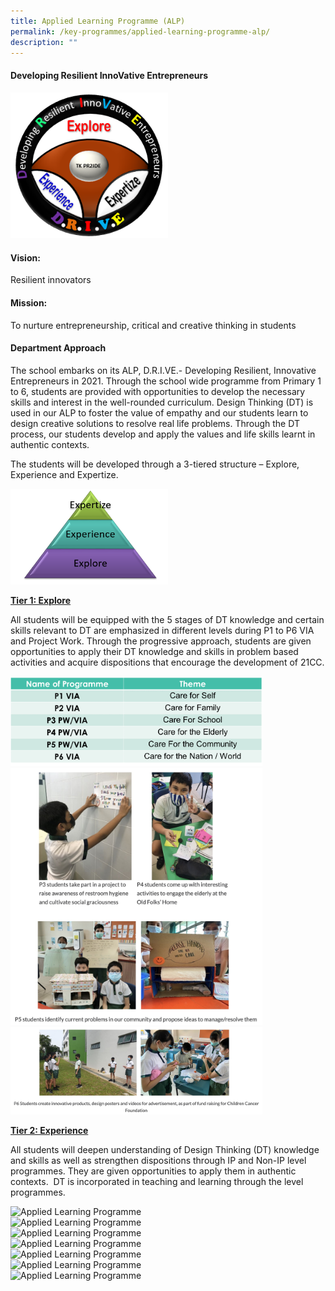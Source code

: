 ```yaml
---
title: Applied Learning Programme (ALP)
permalink: /key-programmes/applied-learning-programme-alp/
description: ""
---
```

#### Developing Resilient InnoVative Entrepreneurs

<style>  
img {  
  display: block;  
  margin-left: auto;  
  margin-right: auto;  
}  
</style>  
<body><img src="/images/ALP.png" alt="Applied Learning Programme" style="width:50%;">  
  
</body>  

#### Vision:

Resilient innovators

#### Mission:

To nurture entrepreneurship, critical and creative thinking in students

#### Department Approach

The school embarks on its ALP, D.R.I.VE.- Developing Resilient, Innovative Entrepreneurs in 2021. Through the school wide programme from Primary 1 to 6, students are provided with opportunities to develop the necessary skills and interest in the well-rounded curriculum. Design Thinking (DT) is used in our ALP to foster the value of empathy and our students learn to design creative solutions to resolve real life problems. Through the DT process, our students develop and apply the values and life skills learnt in authentic contexts.

  

The students will be developed through a 3-tiered structure – Explore, Experience and Expertize.

<style>  
img {  
  display: block;  
  margin-left: auto;  
  margin-right: auto;  
}  
</style>  
<body><img src="/images/3E.png" alt="Applied Learning Programme" style="width:50%;">  
  
</body>  

**<u>Tier 1: Explore</u>**

All students will be equipped with the 5 stages of DT knowledge and certain skills relevant to DT are emphasized in different levels during P1 to P6 VIA and Project Work. Through the progressive approach, students are given opportunities to apply their DT knowledge and skills in problem based activities and acquire dispositions that encourage the development of 21CC.

<style>  
img {  
  display: block;  
  margin-left: auto;  
  margin-right: auto;  
}  
</style>  
<body><img src="/images/Tier%201%20Explore%20Table.png" alt="Applied Learning Programme" style="width:80%;">  
  
</body>  
<br>

<style>  
img {  
  display: block;  
  margin-left: auto;  
  margin-right: auto;  
}  
</style>  
<body><img src="/images/P1%20to%20P6%20Project%20Work.jpg" alt="Applied Learning Programme" style="width:80%;">  
  
</body>  
<br>

<style>  
img {  
  display: block;  
  margin-left: auto;  
  margin-right: auto;  
}  
</style>  
<body><img src="/images/P1%20to%20P6%20Project%20Work.png" alt="Applied Learning Programme" style="width:80%;">  
  
</body>  

**<u>Tier 2: Experience</u>**

All students will deepen understanding of Design Thinking (DT) knowledge and skills as well as strengthen dispositions through IP and Non-IP level programmes. They are given opportunities to apply them in authentic contexts.  DT is incorporated in teaching and learning through the level programmes.

<style>  
img {  
  display: block;  
  margin-left: auto;  
  margin-right: auto;  
}  
</style>  
<body><img src="![](/images/Table%20for%20Tier%202%20Programmes.jpeg)" alt="Applied Learning Programme" style="width:50%;">  
  
</body>  
<br>

<style>  
img {  
  display: block;  
  margin-left: auto;  
  margin-right: auto;  
}  
</style>  
<body><img src="LMAOOO" alt="Applied Learning Programme" style="width:50%;">  
  
</body>  
<br>

<style>  
img {  
  display: block;  
  margin-left: auto;  
  margin-right: auto;  
}  
</style>  
<body><img src="LMAOOO" alt="Applied Learning Programme" style="width:50%;">  
  
</body>  
<br>

<style>  
img {  
  display: block;  
  margin-left: auto;  
  margin-right: auto;  
}  
</style>  
<body><img src="LMAOOO" alt="Applied Learning Programme" style="width:50%;">  
  
</body>  
<br>

<style>  
img {  
  display: block;  
  margin-left: auto;  
  margin-right: auto;  
}  
</style>  
<body><img src="LMAOOO" alt="Applied Learning Programme" style="width:50%;">  
  
</body>  
<br>

<style>  
img {  
  display: block;  
  margin-left: auto;  
  margin-right: auto;  
}  
</style>  
<body><img src="LMAOOO" alt="Applied Learning Programme" style="width:50%;">  
  
</body>  
<br>

<style>  
img {  
  display: block;  
  margin-left: auto;  
  margin-right: auto;  
}  
</style>  
<body><img src="LMAOOO" alt="Applied Learning Programme" style="width:50%;">  
  
</body>  
<br>